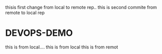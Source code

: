thisis first change from local to remote rep..
this is second commite from remote to local rep
# DEVOPS-DEMO
this is from local....
this is from local
this is from remot

